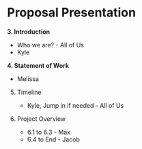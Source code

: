 # Proposal Presentation

**3. Introduction**
   - Who we are? - All of Us
   - Kyle

**4. Statement of Work**
   - Melissa

5. Timeline
   - Kyle, Jump in if needed - All of Us

6. Project Overview
   - 6.1 to 6.3 - Max
   - 6.4 to End - Jacob
